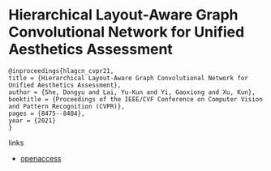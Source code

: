 # Hierarchical Layout-Aware Graph Convolutional Network for Unified Aesthetics Assessment

```
@inproceedings{hlagcn_cvpr21,
title = {Hierarchical Layout-Aware Graph Convolutional Network for Unified Aesthetics Assessment},
author = {She, Dongyu and Lai, Yu-Kun and Yi, Gaoxiong and Xu, Kun},
booktitle = {Proceedings of the IEEE/CVF Conference on Computer Vision and Pattern Recognition (CVPR)},
pages = {8475--8484},
year = {2021}
}
```
links
- [openaccess](http://openaccess.thecvf.com//content/CVPR2021/html/She_Hierarchical_Layout-Aware_Graph_Convolutional_Network_for_Unified_Aesthetics_Assessment_CVPR_2021_paper.html)
